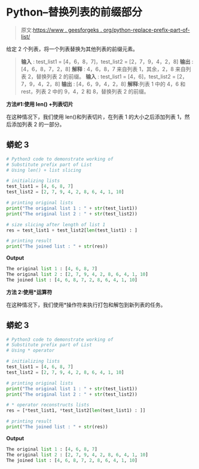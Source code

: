 # Python–替换列表的前缀部分

> 原文:[https://www . geesforgeks . org/python-replace-prefix-part-of-list/](https://www.geeksforgeeks.org/python-substitute-prefix-part-of-list/)

给定 2 个列表，将一个列表替换为其他列表的前缀元素。

> **输入** : test_list1 = [4，6，8，7]，test_list2 = [2，7，9，4，2，8]
> **输出** : [4，6，8，7，2，8]
> **解释** : 4，6，8，7 来自列表 1，其余，2，8 来自列表 2，替换列表 2 的前缀。
> **输入** : test_list1 = [4，6]，test_list2 = [2，7，9，4，2，8]
> **输出** : [4，6，9，4，2，8]
> **解释**:列表 1 中的 4，6 和 rest，列表 2 中的 9，4，2 和 8，替换列表 2 的前缀。

**方法#1:使用 len() +列表切片**

在这种情况下，我们使用 len()和列表切片，在列表 1 的大小之后添加列表 1，然后添加列表 2 的一部分。

## 蟒蛇 3

```py
# Python3 code to demonstrate working of
# Substitute prefix part of List
# Using len() + list slicing

# initializing lists
test_list1 = [4, 6, 8, 7]
test_list2 = [2, 7, 9, 4, 2, 8, 6, 4, 1, 10]

# printing original lists
print("The original list 1 : " + str(test_list1))
print("The original list 2 : " + str(test_list2))

# size slicing after length of list 1
res = test_list1 + test_list2[len(test_list1) : ]

# printing result
print("The joined list : " + str(res))
```

**Output**

```py
The original list 1 : [4, 6, 8, 7]
The original list 2 : [2, 7, 9, 4, 2, 8, 6, 4, 1, 10]
The joined list : [4, 6, 8, 7, 2, 8, 6, 4, 1, 10]
```

**方法 2:使用*运算符**

在这种情况下，我们使用*操作符来执行打包和解包到新列表的任务。

## 蟒蛇 3

```py
# Python3 code to demonstrate working of
# Substitute prefix part of List
# Using * operator

# initializing lists
test_list1 = [4, 6, 8, 7]
test_list2 = [2, 7, 9, 4, 2, 8, 6, 4, 1, 10]

# printing original lists
print("The original list 1 : " + str(test_list1))
print("The original list 2 : " + str(test_list2))

# * operator reconstructs lists
res = [*test_list1, *test_list2[len(test_list1) : ]]

# printing result
print("The joined list : " + str(res))
```

**Output**

```py
The original list 1 : [4, 6, 8, 7]
The original list 2 : [2, 7, 9, 4, 2, 8, 6, 4, 1, 10]
The joined list : [4, 6, 8, 7, 2, 8, 6, 4, 1, 10]
```